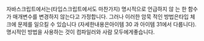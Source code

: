 자바스크립트에서는(타입스크립트에서도 마찬가지) 
명시적으로 언급하지 않 는 한 함수가 매개변수를 변경하지 않는다고 가정합니다. 
그러나 이러한 암묵 적인 방법은타입 체크에 문제를 일으킬 수 있습니다
(자세한내용은아이템 30 과 아이템 31에서 다룹니다). 명시적인 방법을 사용하는 것이 컴파일러와 사람 모두에게좋습니다.